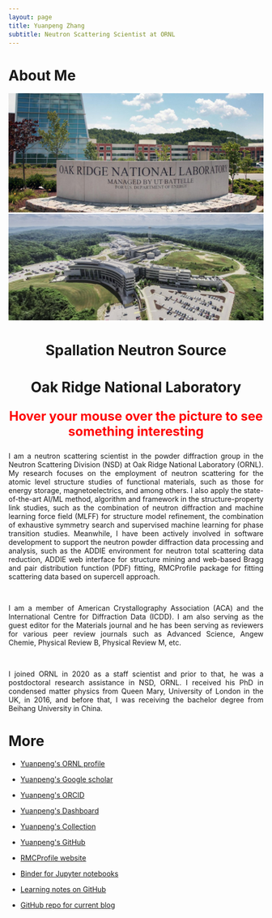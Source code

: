 ```yaml
---
layout: page
title: Yuanpeng Zhang
subtitle: Neutron Scattering Scientist at ORNL
---
```


About Me
===

<div align='center' class='card' data-tilt data-tilt-scale="0.9">
<img src="/assets/img/ornl.jpg"
   alt="SNS"
   title="SNS" />
   <img src="/assets/img/SNS.jpg" class="img-top" alt="ORNL">
<div class="centered-text"><h1>Spallation Neutron Source</h1></div>
<div class="centered-text-1"><h1>Oak Ridge National Laboratory</h1></div>
</div>

<script src="https://cdnjs.cloudflare.com/ajax/libs/vanilla-tilt/1.7.2/vanilla-tilt.min.js"></script>

<p style='text-align: center;color: red; font-size: 25px;'>
<b>Hover your mouse over the picture to see something interesting</b>
</p>

<p style='text-align: justify;'>
I am a neutron scattering scientist in the powder diffraction group in the Neutron Scattering Division (NSD) at Oak Ridge National Laboratory (ORNL). My research focuses on the employment of neutron scattering for the atomic level structure studies of functional materials, such as those for energy storage, magnetoelectrics, and among others. I also apply the state-of-the-art AI/ML method, algorithm and framework in the structure-property link studies, such as the combination of neutron diffraction and machine learning force field (MLFF) for structure model refinement, the combination of exhaustive symmetry search and supervised machine learning for phase transition studies. Meanwhile, I have been actively involved in software development to support the neutron powder diffraction data processing and analysis, such as the ADDIE environment for neutron total scattering data reduction, ADDIE web interface for structure mining and web-based Bragg and pair distribution function (PDF) fitting, RMCProfile package for fitting scattering data based on supercell approach.
</p>

<br />

<p style='text-align: justify;'>
I am a member of American Crystallography Association (ACA) and the International Centre for Diffraction Data (ICDD). I am also serving as the guest editor for the Materials journal and he has been serving as reviewers for various peer review journals such as Advanced Science, Angew Chemie, Physical Review B, Physical Review M, etc.
</p>

<br />

<p style='text-align: justify;'>
I joined ORNL in 2020 as a staff scientist and prior to that, he was a postdoctoral research assistance in NSD, ORNL. I received his PhD in condensed matter physics from Queen Mary, University of London in the UK, in 2016, and before that, I was receiving the bachelor degree from Beihang University in China.
</p>

More
===

- <a target="_blank" href="https://www.ornl.gov/staff-profile/yuanpeng-zhang">Yuanpeng's ORNL profile</a>

- <a target="_blank" href="https://scholar.google.com/citations?user=NgqIgO0AAAAJ&hl=en">Yuanpeng's Google scholar</a>

- <a target="_blank" href="https://orcid.org/0000-0003-4224-3361">Yuanpeng's ORCID</a>

- <a target="_blank" href="https://dh.iris-home.net">Yuanpeng's Dashboard</a>

- <a target="_blank" href="https://page.iris-home.net">Yuanpeng's Collection</a>

- <a target="_blank" href="https://github.com/Kvieta1990">Yuanpeng's GitHub</a>

- <a target="_blank" href="https://rmcprofile.ornl.gov/">RMCProfile website</a>

- <a target="_blank" href="https://mybinder.org/v2/gh/Kvieta1990/Jup_Notes/master">Binder for Jupyter notebooks</a>

- <a target="_blank" href="https://github.com/Kvieta1990/Iris">Learning notes on GitHub</a>

- <a target="_blank" href="https://github.com/Kvieta1990/Kvieta1990.github.io">GitHub repo for current blog</a>

